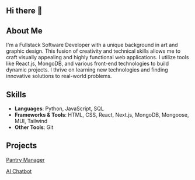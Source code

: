 ## Hi there 👋

## About Me

I'm a Fullstack Software Developer with a unique background in art and graphic design. This fusion of creativity and technical skills allows me to craft visually appealing and highly functional web applications. I utilize tools like React.js, MongoDB, and various front-end technologies to build dynamic projects. I thrive on learning new technologies and finding innovative solutions to real-world problems. 

## Skills 
- **Languages**: Python, JavaScript, SQL  
- **Frameworks & Tools**: HTML, CSS, React, Next.js, MongoDB, Mongoose, MUI, Tailwind  
- **Other Tools**: Git

## Projects  
[Pantry Manager](https://github.com/MarleyWulf/pantrymanager)

[AI Chatbot](https://github.com/MarleyWulf/Customer-Support-AI-Chatbot)




<!--
**MarleyWulf/MarleyWulf** is a ✨ _special_ ✨ repository because its `README.md` (this file) appears on your GitHub profile.

Here are some ideas to get you started:

- 🔭 I’m currently working on ...
- 🌱 I’m currently learning ...
- 👯 I’m looking to collaborate on ...
- 🤔 I’m looking for help with ...
- 💬 Ask me about ...
- 📫 How to reach me: ...
- 😄 Pronouns: ...
- ⚡ Fun fact: ...
-->
